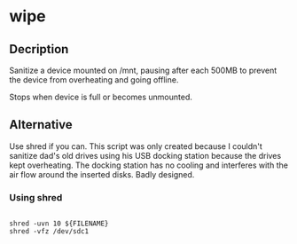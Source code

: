 # wipe
## Decription
Sanitize a device mounted on /mnt, pausing after each 500MB to prevent the
device from overheating and going offline.

Stops when device is full or becomes unmounted.

## Alternative
Use shred if you can. This script was only created because I couldn't sanitize
dad's old drives using his USB docking station because the drives kept
overheating. The docking station has no cooling and interferes with the air
flow around the inserted disks. Badly designed.

### Using shred
<code>
shred -uvn 10 ${FILENAME}
shred -vfz /dev/sdc1
</code>
